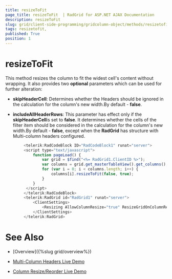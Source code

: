 ```yaml
---
title: resizeToFit 
page_title: resizeToFit  | RadGrid for ASP.NET AJAX Documentation
description: resizeToFit 
slug: grid/client-side-programming/gridcolumn-object/methods/resizetofit-
tags: resizetofit,
published: True
position: 1
---
```


# resizeToFit 



This method resizes the column to fit the widest cell's content without wrapping. It also provides two **optional** parameters which can be used for further alteration:

* **skipHeaderCell**: Determines whether the Headers should be ignored in the calculation for the column's new width.By default - **false**.

* **includeAllHeaderRows**: This parameter has effect only if the **skipHeaderCell**is set to **false**. It determines whether the cells of the filter item should be considered in the calculation for the column's new width.By default - **false**, except when the **RadGrid** has structure with Multi-column headers configured.

````JavaScript
	    <telerik:RadCodeBlock ID="RadCodeBlock1" runat="server">
	    <script type="text/javascript">
	        function pageLoad() {
	            var grid = $find("<%= RadGrid1.ClientID %>");
	            var columns = grid.get_masterTableView().get_columns();
	            for (var i = 0; i < columns.length; i++) {
	                columns[i].resizeToFit(false, true);
	            }
	        }
	     </script>
	    </telerik:RadCodeBlock>    
	    <telerik:RadGrid id="RadGrid1" runat="server">
	        <ClientSettings>
	            <Resizing AllowColumnResize="true" ResizeGridOnColumnResize="true" AllowResizeToFit="true" />
	        </ClientSettings>
	    </telerik:RadGrid> 
````



# See Also

 * [Overview]({%slug grid/overview%})

 * [Multi-Column Headers Live Demo](http://demos.telerik.com/aspnet-ajax/grid/examples/columns-rows/columns/multi-column-headers/defaultcs.aspx)

 * [Column Resize/Reorder Live Demo](http://demos.telerik.com/aspnet-ajax/grid/examples/columns-rows/columns/column-row-resize-reorder/defaultcs.aspx)
